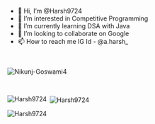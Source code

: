 - 👋 Hi, I’m @Harsh9724
- 👀 I’m interested in Competitive Programming
- 🌱 I’m currently learning DSA with Java
- 💞️ I’m looking to collaborate on Google
- 📫 How to reach me IG Id - @a.harsh_

<!---
Harsh9724/Harsh9724 is a ✨ special ✨ repository because its `README.md` (this file) appears on your GitHub profile.
You can click the Preview link to take a look at your changes.
--->
<br>
<p align="left"> <img src="https://komarev.com/ghpvc/?username=Harsh97244&label=Profile%20views&color=0e75b6&style=flat" alt="Nikunj-Goswami4" /> </p>
<br>
<p><img align="left" src="https://github-readme-stats.vercel.app/api/top-langs?username=Harsh9724&show_icons=true&locale=en&layout=compact" alt="Harsh9724" /></p>

<p>&nbsp;<img align="center" src="https://github-readme-stats.vercel.app/api?username=Harsh9724&show_icons=true&locale=en" alt="Harsh9724" /></p>

<p><img align="center" src="https://github-readme-streak-stats.herokuapp.com/?user=Harsh9724&" alt="Harsh9724" /></p>
